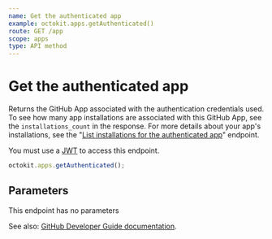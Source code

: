 ```yaml
---
name: Get the authenticated app
example: octokit.apps.getAuthenticated()
route: GET /app
scope: apps
type: API method
---
```


# Get the authenticated app

Returns the GitHub App associated with the authentication credentials used. To see how many app installations are associated with this GitHub App, see the `installations_count` in the response. For more details about your app's installations, see the "[List installations for the authenticated app](https://docs.github.com/rest/reference/apps#list-installations-for-the-authenticated-app)" endpoint.

You must use a [JWT](https://docs.github.com/apps/building-github-apps/authenticating-with-github-apps/#authenticating-as-a-github-app) to access this endpoint.

```js
octokit.apps.getAuthenticated();
```

## Parameters

This endpoint has no parameters

See also: [GitHub Developer Guide documentation](https://docs.github.com/rest/reference/apps/#get-the-authenticated-app).
